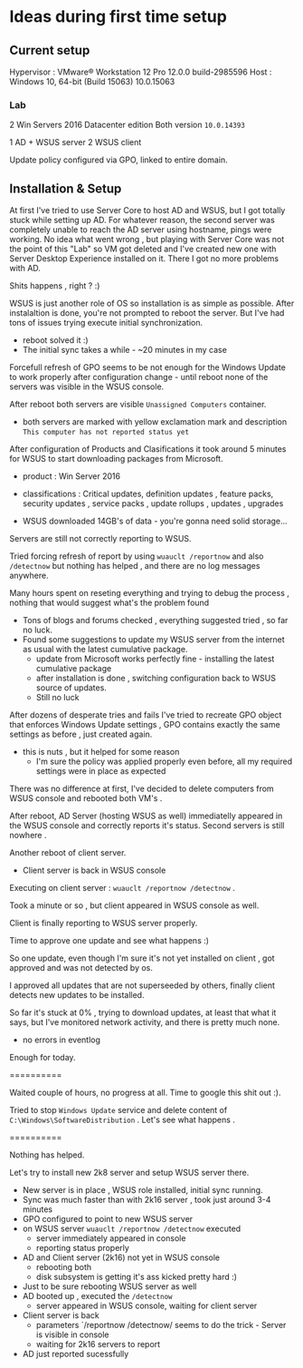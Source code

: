 # Ideas during first time setup

## Current setup

Hypervisor : VMware® Workstation 12 Pro 12.0.0 build-2985596
Host : Windows 10, 64-bit  (Build 15063) 10.0.15063

### Lab

2 Win Servers 2016 Datacenter edition
Both version `10.0.14393`

1 AD + WSUS server
2 WSUS client

Update policy configured via GPO, linked to entire domain.


## Installation & Setup

At first I've tried to use Server Core to host AD and WSUS, but I got totally stuck
while setting up AD. For whatever reason, the second server was completely unable to reach the AD server using hostname, pings were working.
No idea what went wrong , but playing with Server Core was not the point of this "Lab" so VM got deleted and I've created new one with Server Desktop Experience installed on it. There I got no more problems with AD.

Shits happens , right ? :)

WSUS is just another role of OS so installation is as simple as possible. After instalaltion is done, you're not prompted to reboot the server.
But I've had tons of issues trying execute initial synchronization.

- reboot solved it :)
- The initial sync takes a while - ~20 minutes in my case

Forcefull refresh of GPO seems to be not enough for the Windows Update to work properly after configuration change - until reboot none of the servers was visible in the WSUS console.

After reboot both servers are visible `Unassigned Computers` container.

- both servers are marked with yellow exclamation mark and description `This computer has not reported status yet`

After configuration of Products and Clasifications it took around 5 minutes for WSUS to start downloading packages from Microsoft.

- product : Win Server 2016
- classifications : Critical updates, definition updates , feature packs, security updates , service packs , update rollups , updates , upgrades

- WSUS downloaded 14GB's of data - you're gonna need solid storage...


Servers are still not correctly reporting to WSUS.

Tried forcing refresh of report by using `wuauclt /reportnow` and also `/detectnow` but nothing has helped , and there are no log messages anywhere.

Many hours spent on reseting everything and trying to debug the process , nothing that would suggest what's the problem found

- Tons of blogs and forums checked , everything suggested tried , so far no luck.
- Found some suggestions to update my WSUS server from the internet as usual with the latest cumulative package.
  - update from Microsoft works perfectly fine - installing the latest cumulative package
  - after installation is done , switching configuration back to WSUS source of updates.
  - Still no luck

After dozens of desperate tries and fails I've tried to recreate GPO object that enforces Windows Update settings , GPO contains exactly the same settings as before , just created again.

- this is nuts , but it helped for some reason
  - I'm sure the policy was applied properly even before, all my required settings     were in place as expected

There was no difference at first, I've decided to delete computers from WSUS console and rebooted both VM's .

After reboot, AD Server (hosting WSUS as well) immediatelly appeared in the WSUS console and correctly reports it's status. Second servers is still nowhere .

Another reboot of client server.

- Client server is back in WSUS console

Executing on client server : `wuauclt /reportnow /detectnow` .

Took a minute or so , but client appeared in WSUS console as well.

Client is finally reporting to WSUS server properly.

Time to approve one update and see what happens :)

So one update, even though I'm sure it's not yet installed on client , got approved and was not detected by os.

I approved all updates that are not superseeded by others, finally client detects new updates to be installed.

So far it's stuck at 0% , trying to download updates, at least that what it says, but I've monitored network activity, and there is pretty much none.

- no errors in eventlog

Enough for today.

==========

Waited couple of hours, no progress at all. Time to google this shit out :).

Tried to stop `Windows Update` service and delete content of `C:\Windows\SoftwareDistribution` . Let's see what happens .

==========

Nothing has helped.

Let's try to install new 2k8 server and setup WSUS server there.

- New server is in place , WSUS role installed, initial sync running.
- Sync was much faster than with 2k16 server , took just around 3-4 minutes
- GPO configured to point to new WSUS server
- on WSUS server `wuauclt /reportnow /detectnow` executed
  - server immediately appeared in console
  - reporting status properly
- AD and Client server (2k16) not yet in WSUS console
  - rebooting both
  - disk subsystem is getting it's ass kicked pretty hard :)
- Just to be sure rebooting WSUS server as well
- AD booted up , executed the `/detectnow`
  - server appeared in WSUS console, waiting for client server
- Client server is back
  - parameters `/reportnow /detectnow/ seems to do the trick - Server is visible in console
  - waiting for 2k16 servers to report
- AD just reported sucessfully
